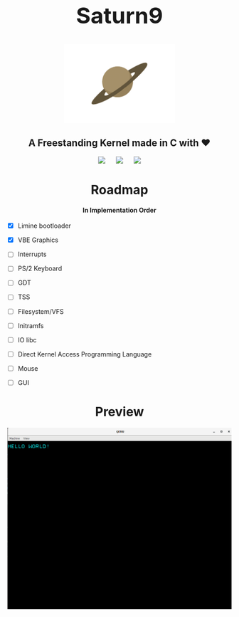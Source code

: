 <h1 align="center" style="font-size: 50px">Saturn9</h1>
<p align="center">
    <img alt="Logo" title="Saturn9" src="assets/s9logo.png" width=250>
</p>

<h2 align="center">
    A Freestanding Kernel made in C with ♥
</h2>


<p align="center">
    <img src="https://img.shields.io/github/commit-activity/t/funixorg/saturn9?style=for-the-badge&logo=git&logoColor=%239acd32&color=%23620000"/>
    <span>&nbsp;&nbsp;&nbsp;&nbsp;<span>
    <img src="https://img.shields.io/github/languages/top/funixorg/saturn9?style=for-the-badge&logo=cmake&logoColor=%2300a3ad&color=%23778899"/>
    <span>&nbsp;&nbsp;&nbsp;&nbsp;<span>
    <img src="https://img.shields.io/github/issues-pr-closed/funixorg/saturn9?style=for-the-badge&logo=curl&logoColor=%23ff4500&color=%23800e56"/>
</p>



<h1 align="center">Roadmap</h1>
<h4 align="center">In Implementation Order</h4>

- [x] Limine bootloader
- [x] VBE Graphics
- [ ] Interrupts
- [ ] PS/2 Keyboard
- [ ] GDT
- [ ] TSS
- [ ] Filesystem/VFS
- [ ] Initramfs
- [ ] IO libc
- [ ] Direct Kernel Access Programming Language
- [ ] Mouse
- [ ] GUI


<h1 align="center">Preview</h1>

![Reference screenshot](assets/s9screen.png)